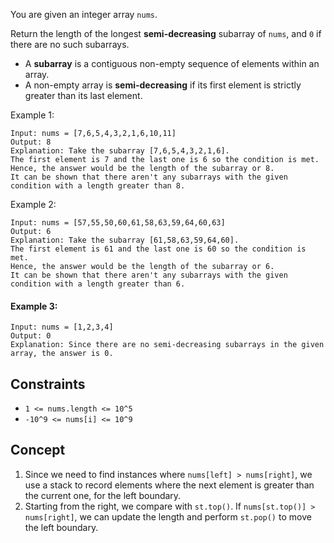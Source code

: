 You are given an integer array `nums`.

Return the length of the longest **semi-decreasing** subarray of `nums`, and `0` if there are no such subarrays.

* A **subarray** is a contiguous non-empty sequence of elements within an array.
* A non-empty array is **semi-decreasing** if its first element is strictly greater than its last element.
 

Example 1:
```plaintext
Input: nums = [7,6,5,4,3,2,1,6,10,11]
Output: 8
Explanation: Take the subarray [7,6,5,4,3,2,1,6].
The first element is 7 and the last one is 6 so the condition is met.
Hence, the answer would be the length of the subarray or 8.
It can be shown that there aren't any subarrays with the given condition with a length greater than 8.
```
Example 2:
```plaintext
Input: nums = [57,55,50,60,61,58,63,59,64,60,63]
Output: 6
Explanation: Take the subarray [61,58,63,59,64,60].
The first element is 61 and the last one is 60 so the condition is met.
Hence, the answer would be the length of the subarray or 6.
It can be shown that there aren't any subarrays with the given condition with a length greater than 6.
```
#### Example 3:
```plaintext
Input: nums = [1,2,3,4]
Output: 0
Explanation: Since there are no semi-decreasing subarrays in the given array, the answer is 0.
 ```

## Constraints

- `1 <= nums.length <= 10^5`
- `-10^9 <= nums[i] <= 10^9`

## Concept
1. Since we need to find instances where `nums[left] > nums[right]`, we use a stack to record elements where the next element is greater than the current one, for the left boundary.
2. Starting from the right, we compare with `st.top()`. If `nums[st.top()] > nums[right]`, we can update the length and perform `st.pop()` to move the left boundary.
